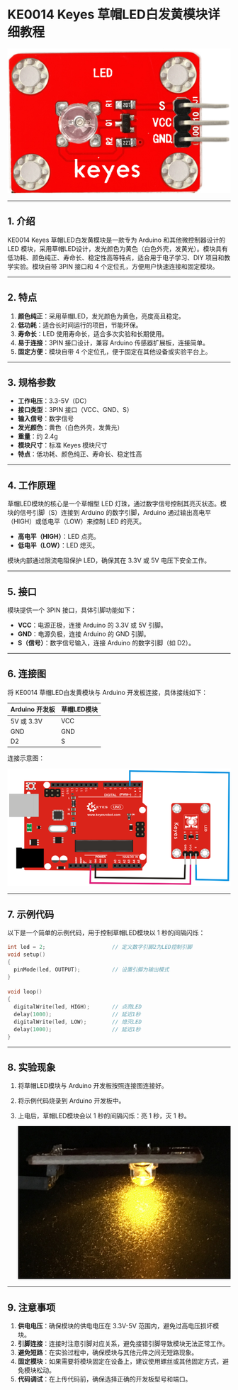 # KE0014 Keyes 草帽LED白发黄模块详细教程

![image-20250312152912501](media/image-20250312152912501.png)

---

## **1. 介绍**

KE0014 Keyes 草帽LED白发黄模块是一款专为 Arduino 和其他微控制器设计的 LED 模块，采用草帽LED设计，发光颜色为黄色（白色外壳，发黄光）。模块具有低功耗、颜色纯正、寿命长、稳定性高等特点，适合用于电子学习、DIY 项目和教学实验。模块自带 3PIN 接口和 4 个定位孔，方便用户快速连接和固定模块。

---

## **2. 特点**

1. **颜色纯正**：采用草帽LED，发光颜色为黄色，亮度高且稳定。  
2. **低功耗**：适合长时间运行的项目，节能环保。  
3. **寿命长**：LED 使用寿命长，适合多次实验和长期使用。  
4. **易于连接**：3PIN 接口设计，兼容 Arduino 传感器扩展板，连接简单。  
5. **固定方便**：模块自带 4 个定位孔，便于固定在其他设备或实验平台上。  

---

## **3. 规格参数**

- **工作电压**：3.3-5V（DC）  
- **接口类型**：3PIN 接口（VCC、GND、S）  
- **输入信号**：数字信号  
- **发光颜色**：黄色（白色外壳，发黄光）  
- **重量**：约 2.4g  
- **模块尺寸**：标准 Keyes 模块尺寸  
- **特点**：低功耗、颜色纯正、寿命长、稳定性高  

---

## **4. 工作原理**

草帽LED模块的核心是一个草帽型 LED 灯珠，通过数字信号控制其亮灭状态。模块的信号引脚（S）连接到 Arduino 的数字引脚，Arduino 通过输出高电平（HIGH）或低电平（LOW）来控制 LED 的亮灭。  
- **高电平（HIGH）**：LED 点亮。  
- **低电平（LOW）**：LED 熄灭。  

模块内部通过限流电阻保护 LED，确保其在 3.3V 或 5V 电压下安全工作。

---

## **5. 接口**

模块提供一个 3PIN 接口，具体引脚功能如下：  
- **VCC**：电源正极，连接 Arduino 的 3.3V 或 5V 引脚。  
- **GND**：电源负极，连接 Arduino 的 GND 引脚。  
- **S（信号）**：数字信号输入，连接 Arduino 的数字引脚（如 D2）。  

---

## **6. 连接图**

将 KE0014 草帽LED白发黄模块与 Arduino 开发板连接，具体接线如下：  

| Arduino 开发板 | 草帽LED模块 |  
|----------------|-------------|  
| 5V 或 3.3V     | VCC         |  
| GND            | GND         |  
| D2             | S           |  

连接示意图：  

![image-20250312152929287](media/image-20250312152929287.png)

---

## **7. 示例代码**

以下是一个简单的示例代码，用于控制草帽LED模块以 1 秒的间隔闪烁：

```cpp
int led = 2;                     // 定义数字引脚2为LED控制引脚
void setup()
{
  pinMode(led, OUTPUT);          // 设置引脚为输出模式
}

void loop()
{
  digitalWrite(led, HIGH);       // 点亮LED
  delay(1000);                   // 延迟1秒
  digitalWrite(led, LOW);        // 熄灭LED
  delay(1000);                   // 延迟1秒
}
```

---

## **8. 实验现象**

1. 将草帽LED模块与 Arduino 开发板按照连接图连接好。  

2. 将示例代码烧录到 Arduino 开发板中。  

3. 上电后，草帽LED模块会以 1 秒的间隔闪烁：亮 1 秒，灭 1 秒。  

	![image-20250319095451414](media/image-20250319095451414.png)

---

## **9. 注意事项**

1. **供电电压**：确保模块的供电电压在 3.3V-5V 范围内，避免过高电压损坏模块。  
2. **引脚连接**：连接时注意引脚对应关系，避免接错引脚导致模块无法正常工作。  
3. **避免短路**：在实验过程中，确保模块与其他元件之间无短路现象。  
4. **固定模块**：如果需要将模块固定在设备上，建议使用螺丝或其他固定方式，避免模块松动。  
5. **代码调试**：在上传代码前，确保选择正确的开发板型号和端口。  

